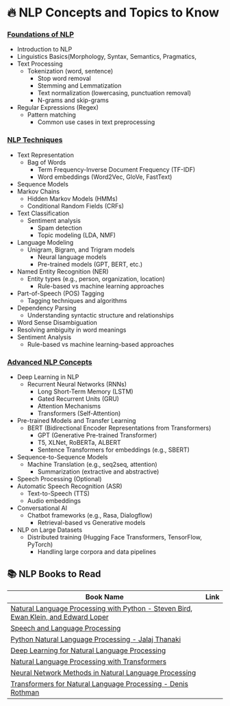 # 🔥 NLP Concepts and Topics to Know

### [Foundations of NLP]()
- Introduction to NLP
- Linguistics Basics(Morphology, Syntax, Semantics, Pragmatics, 
- Text Processing
  -	Tokenization (word, sentence)
	-	Stop word removal
	-	Stemming and Lemmatization
	-	Text normalization (lowercasing, punctuation removal)
	-	N-grams and skip-grams
- Regular Expressions (Regex)
  -	Pattern matching
	-	Common use cases in text preprocessing
 
### [NLP Techniques]()

- Text Representation
  -	Bag of Words 
	-	Term Frequency-Inverse Document Frequency (TF-IDF)
	-	Word embeddings (Word2Vec, GloVe, FastText)
-	Sequence Models
  -	Markov Chains
	-	Hidden Markov Models (HMMs)
	-	Conditional Random Fields (CRFs)
- Text Classification
  -	Sentiment analysis
	-	Spam detection
	-	Topic modeling (LDA, NMF)
- Language Modeling
  -	Unigram, Bigram, and Trigram models
	-	Neural language models
	-	Pre-trained models (GPT, BERT, etc.)
- Named Entity Recognition (NER)
  -	Entity types (e.g., person, organization, location)
	-	Rule-based vs machine learning approaches
- Part-of-Speech (POS) Tagging
  -	Tagging techniques and algorithms
- Dependency Parsing
  -	Understanding syntactic structure and relationships
-	Word Sense Disambiguation
  -	Resolving ambiguity in word meanings
- Sentiment Analysis
  -	Rule-based vs machine learning-based approaches


### [Advanced NLP Concepts]()

- Deep Learning in NLP
  -	Recurrent Neural Networks (RNNs)
	-	Long Short-Term Memory (LSTM)
	-	Gated Recurrent Units (GRU)
	-	Attention Mechanisms
	-	Transformers (Self-Attention)
- Pre-trained Models and Transfer Learning
  -	BERT (Bidirectional Encoder Representations from Transformers)
	-	GPT (Generative Pre-trained Transformer)
	-	T5, XLNet, RoBERTa, ALBERT
	-	Sentence Transformers for embeddings (e.g., SBERT)
- Sequence-to-Sequence Models
  -	Machine Translation (e.g., seq2seq, attention)
	-	Summarization (extractive and abstractive)
-	Speech Processing (Optional)
  -	Automatic Speech Recognition (ASR)
	-	Text-to-Speech (TTS)
	-	Audio embeddings
- Conversational AI
  -	Chatbot frameworks (e.g., Rasa, Dialogflow)
	-	Retrieval-based vs Generative models
- NLP on Large Datasets
  -	Distributed training (Hugging Face Transformers, TensorFlow, PyTorch)
	-	Handling large corpora and data pipelines


## 📚 NLP Books to Read

| Book Name | Link |
| --------|-------|
| [Natural Language Processing with Python - Steven Bird, Ewan Klein, and Edward Loper]() |
| [Speech and Language Processing]() |
| [Python Natural Language Processing - Jalaj Thanaki]() |
| [Deep Learning for Natural Language Processing]() | 
| [Natural Language Processing with Transformers]() |
| [Neural Network Methods in Natural Language Processing]() | 
| [Transformers for Natural Language Processing - Denis Rothman]() |


